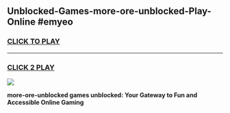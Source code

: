 
## Unblocked-Games-more-ore-unblocked-Play-Online #emyeo
<h3>
<a href="https://news.freeplayer.one?title=more-ore-unblocked&ref=3">CLICK TO PLAY</a></h3>
<hr>

<h3>
<a href="https://news.freeplayer.one?title=more-ore-unblocked&ref=3">CLICK 2 PLAY</a>
  
</h3>

<a href="https://news.freeplayer.one?title=more-ore-unblocked&ref=3"><img src="https://clearcache.store/games.png"></a>


**more-ore-unblocked games unblocked: Your Gateway to Fun and Accessible Online Gaming**
